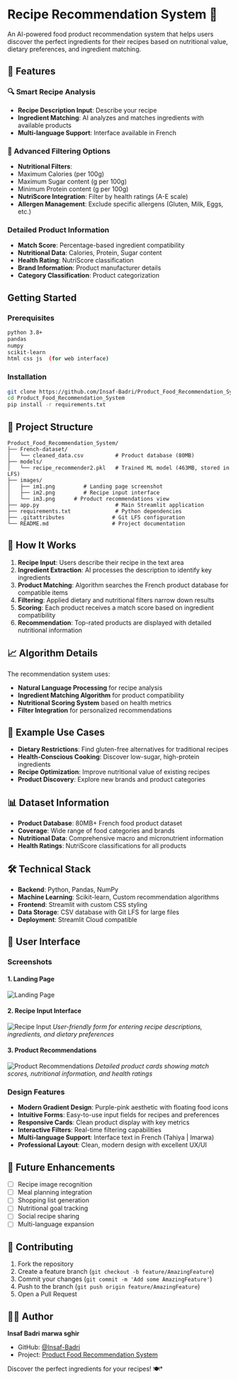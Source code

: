 # Recipe Recommendation System 🍳

An AI-powered food product recommendation system that helps users discover the perfect ingredients for their recipes based on nutritional value, dietary preferences, and ingredient matching.

## 🌟 Features

### 🔍 Smart Recipe Analysis
- **Recipe Description Input**: Describe your recipe
- **Ingredient Matching**: AI analyzes and matches ingredients with available products
- **Multi-language Support**: Interface available in French 

### 🥗 Advanced Filtering Options
- **Nutritional Filters**:
- Maximum Calories (per 100g)
- Maximum Sugar content (g per 100g)
- Minimum Protein content (g per 100g)
- **NutriScore Integration**: Filter by health ratings (A-E scale)
- **Allergen Management**: Exclude specific allergens (Gluten, Milk, Eggs, etc.)

### Detailed Product Information
- **Match Score**: Percentage-based ingredient compatibility
- **Nutritional Data**: Calories, Protein, Sugar content
- **Health Rating**: NutriScore classification
- **Brand Information**: Product manufacturer details
- **Category Classification**: Product categorization

##  Getting Started

### Prerequisites
```bash
python 3.8+
pandas
numpy
scikit-learn
html css js  (for web interface)
```

### Installation
```bash
git clone https://github.com/Insaf-Badri/Product_Food_Recommendation_System.git
cd Product_Food_Recommendation_System
pip install -r requirements.txt
```


## 📁 Project Structure
```
Product_Food_Recommendation_System/
├── French-dataset/
│   └── cleaned_data.csv          # Product database (80MB)
├── models/
│   └── recipe_recommender2.pkl   # Trained ML model (463MB, stored in LFS)
├── images/
│   ├── im1.png         # Landing page screenshot
│   ├── im2.png         # Recipe input interface
│   └── im3.png      # Product recommendations view
├── app.py                        # Main Streamlit application
├── requirements.txt              # Python dependencies
├── .gitattributes               # Git LFS configuration
└── README.md                    # Project documentation
```

## 🔧 How It Works

1. **Recipe Input**: Users describe their recipe in the text area
2. **Ingredient Extraction**: AI processes the description to identify key ingredients
3. **Product Matching**: Algorithm searches the French product database for compatible items
4. **Filtering**: Applied dietary and nutritional filters narrow down results
5. **Scoring**: Each product receives a match score based on ingredient compatibility
6. **Recommendation**: Top-rated products are displayed with detailed nutritional information

## 📈 Algorithm Details

The recommendation system uses:
- **Natural Language Processing** for recipe analysis
- **Ingredient Matching Algorithm** for product compatibility
- **Nutritional Scoring System** based on health metrics
- **Filter Integration** for personalized recommendations

## 🎯 Example Use Cases

- **Dietary Restrictions**: Find gluten-free alternatives for traditional recipes
- **Health-Conscious Cooking**: Discover low-sugar, high-protein ingredients
- **Recipe Optimization**: Improve nutritional value of existing recipes
- **Product Discovery**: Explore new brands and product categories

## 📊 Dataset Information

- **Product Database**: 80MB+ French food product dataset
- **Coverage**: Wide range of food categories and brands
- **Nutritional Data**: Comprehensive macro and micronutrient information
- **Health Ratings**: NutriScore classifications for all products

## 🛠️ Technical Stack

- **Backend**: Python, Pandas, NumPy
- **Machine Learning**: Scikit-learn, Custom recommendation algorithms
- **Frontend**: Streamlit with custom CSS styling
- **Data Storage**: CSV database with Git LFS for large files
- **Deployment**: Streamlit Cloud compatible

## 🎨 User Interface

### Screenshots

#### 1. Landing Page
![Landing Page](images/im2.png)

#### 2. Recipe Input Interface
![Recipe Input](images/im3.png)
*User-friendly form for entering recipe descriptions, ingredients, and dietary preferences*

#### 3. Product Recommendations
![Product Recommendations](images/im1.png)
*Detailed product cards showing match scores, nutritional information, and health ratings*

### Design Features
- **Modern Gradient Design**: Purple-pink aesthetic with floating food icons
- **Intuitive Forms**: Easy-to-use input fields for recipes and preferences
- **Responsive Cards**: Clean product display with key metrics
- **Interactive Filters**: Real-time filtering capabilities
- **Multi-language Support**: Interface text in French (Tahiya | Imarwa)
- **Professional Layout**: Clean, modern design with excellent UX/UI

## 🔮 Future Enhancements

- [ ] Recipe image recognition
- [ ] Meal planning integration
- [ ] Shopping list generation
- [ ] Nutritional goal tracking
- [ ] Social recipe sharing
- [ ] Multi-language expansion

## 🤝 Contributing

1. Fork the repository
2. Create a feature branch (`git checkout -b feature/AmazingFeature`)
3. Commit your changes (`git commit -m 'Add some AmazingFeature'`)
4. Push to the branch (`git push origin feature/AmazingFeature`)
5. Open a Pull Request

## 👨‍💻 Author

**Insaf Badri**
**marwa sghir**
- GitHub: [@Insaf-Badri](https://github.com/Insaf-Badri)
- Project: [Product Food Recommendation System](https://github.com/Insaf-Badri/Product_Food_Recommendation_-System)



Discover the perfect ingredients for your recipes! 🍽️*

